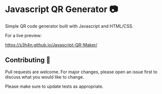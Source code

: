 # Javascript QR Generator 📷

Simple QR code generator built with Javascript and HTML/CSS.

For a live preview:

https://s3h4n.github.io/Javascript-QR-Maker/

## Contributing 🤝

Pull requests are welcome. For major changes, please open an issue first to discuss what you would like to change.

Please make sure to update tests as appropriate.
